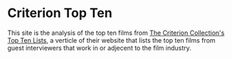 # Criterion Top Ten

This site is the analysis of the top ten films from [The Criterion Collection's Top Ten Lists](https://www.criterion.com/current/top-10-lists), a verticle of their website that lists the top ten films from guest interviewers that work in or adjecent to the film industry.
